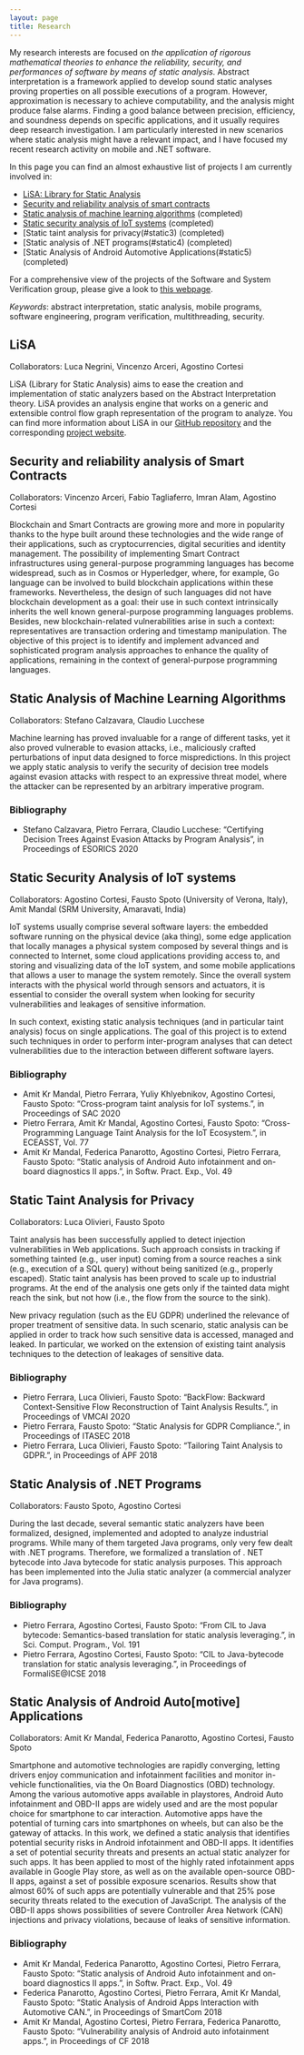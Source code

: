 ```yaml
---
layout: page
title: Research
---
```


My research interests are focused on *the application of rigorous mathematical theories to enhance the reliability, security, and performances of software by means of static analysis*. Abstract interpretation is a framework applied to develop sound static analyses proving properties on all possible executions of a program. However, approximation is necessary to achieve computability, and the analysis might produce false alarms. Finding a good balance between precision, efficiency, and soundness depends on specific applications, and it usually requires deep research investigation. I am particularly interested in new scenarios where static analysis might have a relevant impact, and I have focused my recent research activity on mobile and .NET software.

In this page you can find an almost exhaustive list of projects I am currently involved in:

- [LiSA: Library for Static Analysis](#lisa)
- [Security and reliability analysis of smart contracts](#security)
- [Static analysis of machine learning algorithms](#static) (completed)
- [Static security analysis of IoT systems](#static2) (completed)
- [Static taint analysis for privacy(#static3) (completed)
- [Static analysis of .NET programs(#static4) (completed)
- [Static Analysis of Android Automotive Applications(#static5) (completed)

For a comprehensive view of the projects of the Software and System Verification group, please give a look to [this webpage](https://unive-ssv.github.io/projects.html).

*Keywords*: abstract interpretation, static analysis, mobile programs, software engineering, program verification, multithreading, security.

## LiSA
<a name="lisa"/>

Collaborators: Luca Negrini, Vincenzo Arceri, Agostino Cortesi

LiSA (Library for Static Analysis) aims to ease the creation and implementation of static analyzers based on the Abstract Interpretation theory. LiSA provides an analysis engine that works on a generic and extensible control flow graph representation of the program to analyze. You can find more information about LiSA in our [GitHub repository](https://github.com/lisa-analyzer/) and the corresponding [project website](https://lisa-analyzer.github.io/).

## Security and reliability analysis of Smart Contracts
<a name="security"/>

Collaborators: Vincenzo Arceri, Fabio Tagliaferro, Imran Alam, Agostino Cortesi

Blockchain and Smart Contracts are growing more and more in popularity thanks to the hype built around these technologies and the wide range of their applications, such as cryptocurrencies, digital securities and identity management.
The possibility of implementing Smart Contract infrastructures using general-purpose programming languages has become widespread, such as in Cosmos or Hyperledger, where, for example, Go language can be involved to build blockchain applications within these frameworks.
Nevertheless, the design of such languages did not have blockchain development as a goal: their use in such context intrinsically inherits the well known general-purpose programming languages problems. Besides, new blockchain-related vulnerabilities arise in such a context: representatives are transaction ordering and timestamp manipulation.
The objective of this project is to identify and implement advanced and sophisticated program analysis approaches to enhance the quality of applications, remaining in the context of general-purpose programming languages.

## Static Analysis of Machine Learning Algorithms
<a name="static"/>

Collaborators: Stefano Calzavara, Claudio Lucchese

Machine learning has proved invaluable for a range of different tasks, yet it also proved vulnerable to evasion attacks, i.e., maliciously crafted perturbations of input data designed to force mispredictions. In this project we apply static analysis to verify the security of decision tree models against evasion attacks with respect to an expressive threat model, where the attacker can be represented by an arbitrary imperative program.

### Bibliography

- Stefano Calzavara, Pietro Ferrara, Claudio Lucchese: “Certifying Decision Trees Against Evasion Attacks by Program Analysis”, in Proceedings of ESORICS 2020 


## Static Security Analysis of IoT systems
<a name="static2"/>

Collaborators: Agostino Cortesi, Fausto Spoto (University of Verona, Italy), Amit Mandal (SRM University, Amaravati, India)

IoT systems usually comprise several software layers: the embedded software running on the physical device (aka thing), some edge application that locally manages a physical system composed by several things and is connected to Internet, some cloud applications providing access to, and storing and visualizing data of the IoT system, and some mobile applications that allows a user to manage the system remotely. Since the overall system interacts with the physical world through sensors and actuators, it is essential to consider the overall system when looking for security vulnerabilities and leakages of sensitive information.

In such context, existing static analysis techniques (and in particular taint analysis) focus on single applications. The goal of this project is to extend such techniques in order to perform inter-program analyses that can detect vulnerabilities due to the interaction between different software layers.

### Bibliography
- Amit Kr Mandal, Pietro Ferrara, Yuliy Khlyebnikov, Agostino Cortesi, Fausto Spoto: “Cross-program taint analysis for IoT systems.”, in Proceedings of SAC 2020 
- Pietro Ferrara, Amit Kr Mandal, Agostino Cortesi, Fausto Spoto: “Cross-Programming Language Taint Analysis for the IoT Ecosystem.”, in ECEASST, Vol. 77 
- Amit Kr Mandal, Federica Panarotto, Agostino Cortesi, Pietro Ferrara, Fausto Spoto: “Static analysis of Android Auto infotainment and on-board diagnostics II apps.”, in Softw. Pract. Exp., Vol. 49 


## Static Taint Analysis for Privacy
<a name="static3"/>

Collaborators: Luca Olivieri, Fausto Spoto

Taint analysis has been successfully applied to detect injection vulnerabilities in Web applications. Such approach consists in tracking if something tainted (e.g., user input) coming from a source reaches a sink (e.g., execution of a SQL query) without being sanitized (e.g., properly escaped). Static taint analysis has been proved to scale up to industrial programs. At the end of the analysis one gets only if the tainted data might reach the sink, but not how (i.e., the flow from the source to the sink).

New privacy regulation (such as the EU GDPR) underlined the relevance of proper treatment of sensitive data. In such scenario, static analysis can be applied in order to track how such sensitive data is accessed, managed and leaked. In particular, we worked on the extension of existing taint analysis techniques to the detection of leakages of sensitive data.

### Bibliography

- Pietro Ferrara, Luca Olivieri, Fausto Spoto: “BackFlow: Backward Context-Sensitive Flow Reconstruction of Taint Analysis Results.”, in Proceedings of VMCAI 2020 
- Pietro Ferrara, Fausto Spoto: “Static Analysis for GDPR Compliance.”, in Proceedings of ITASEC 2018 
- Pietro Ferrara, Luca Olivieri, Fausto Spoto: “Tailoring Taint Analysis to GDPR.”, in Proceedings of APF 2018 


## Static Analysis of .NET Programs
<a name="static4"/>

Collaborators: Fausto Spoto, Agostino Cortesi

During the last decade, several semantic static analyzers have been formalized, designed, implemented and adopted to analyze industrial programs. While many of them targeted Java programs, only very few dealt with .NET programs. Therefore, we formalized a translation of . NET bytecode into Java bytecode for static analysis purposes. This approach has been implemented into the Julia static analyzer (a commercial analyzer for Java programs).

### Bibliography

- Pietro Ferrara, Agostino Cortesi, Fausto Spoto: “From CIL to Java bytecode: Semantics-based translation for static analysis leveraging.”, in Sci. Comput. Program., Vol. 191 
- Pietro Ferrara, Agostino Cortesi, Fausto Spoto: “CIL to Java-bytecode translation for static analysis leveraging.”, in Proceedings of FormaliSE@ICSE 2018 

## Static Analysis of Android Auto[motive] Applications
<a name="static5"/>

Collaborators: Amit Kr Mandal, Federica Panarotto, Agostino Cortesi, Fausto Spoto

Smartphone and automotive technologies are rapidly converging, letting drivers enjoy communication and infotainment facilities and monitor in-vehicle functionalities, via the On Board Diagnostics (OBD) technology. Among the various automotive apps available in playstores, Android Auto infotainment and OBD-II apps are widely used and are the most popular choice for smartphone to car interaction. Automotive apps have the potential of turning cars into smartphones on wheels, but can also be the gateway of attacks. In this work, we defined a static analysis that identifies potential security risks in Android infotainment and OBD-II apps. It identifies a set of potential security threats and presents an actual static analyzer for such apps. It has been applied to most of the highly rated infotainment apps available in Google Play store, as well as on the available open-source OBD-II apps, against a set of possible exposure scenarios. Results show that almost 60% of such apps are potentially vulnerable and that 25% pose security threats related to the execution of JavaScript. The analysis of the OBD-II apps shows possibilities of severe Controller Area Network (CAN) injections and privacy violations, because of leaks of sensitive information.

### Bibliography

- Amit Kr Mandal, Federica Panarotto, Agostino Cortesi, Pietro Ferrara, Fausto Spoto: “Static analysis of Android Auto infotainment and on-board diagnostics II apps.”, in Softw. Pract. Exp., Vol. 49 
- Federica Panarotto, Agostino Cortesi, Pietro Ferrara, Amit Kr Mandal, Fausto Spoto: “Static Analysis of Android Apps Interaction with Automotive CAN.”, in Proceedings of SmartCom 2018 
- Amit Kr Mandal, Agostino Cortesi, Pietro Ferrara, Federica Panarotto, Fausto Spoto: “Vulnerability analysis of Android auto infotainment apps.”, in Proceedings of CF 2018
